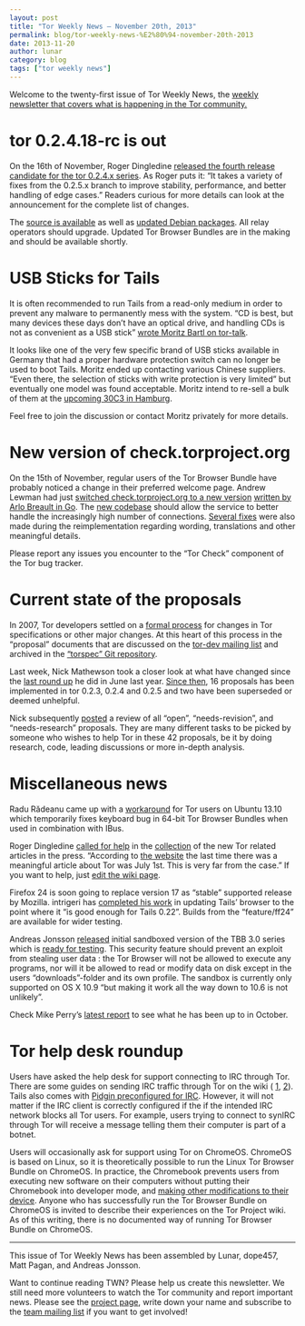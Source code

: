```yaml
---
layout: post
title: "Tor Weekly News — November 20th, 2013"
permalink: blog/tor-weekly-news-%E2%80%94-november-20th-2013
date: 2013-11-20
author: lunar
category: blog
tags: ["tor weekly news"]
---
```


Welcome to the twenty-first issue of Tor Weekly News, the [weekly newsletter that covers what is happening in the Tor community.](https://lists.torproject.org/cgi-bin/mailman/listinfo/tor-news/)

# tor 0.2.4.18-rc is out

On the 16th of November, Roger Dingledine [released the fourth release candidate for the tor 0.2.4.x series](https://lists.torproject.org/pipermail/tor-talk/2013-November/031110.html). As Roger puts it: “It takes a variety of fixes from the 0.2.5.x branch to improve stability, performance, and better handling of edge cases.” Readers curious for more details can look at the announcement for the complete list of changes.

The [source is available](https://www.torproject.org/dist/) as well as [updated Debian packages](https://www.torproject.org/docs/debian.html#development). All relay operators should upgrade. Updated Tor Browser Bundles are in the making and should be available shortly.

# USB Sticks for Tails

It is often recommended to run Tails from a read-only medium in order to prevent any malware to permanently mess with the system. “CD is best, but many devices these days don’t have an optical drive, and handling CDs is not as convenient as a USB stick” [wrote Moritz Bartl on tor-talk](https://lists.torproject.org/pipermail/tor-talk/2013-November/031092.html).

It looks like one of the very few specific brand of USB sticks available in Germany that had a proper hardware protection switch can no longer be used to boot Tails. Moritz ended up contacting various Chinese suppliers. “Even there, the selection of sticks with write protection is very limited” but eventually one model was found acceptable. Moritz intend to re-sell a bulk of them at the [upcoming 30C3 in Hamburg](https://events.ccc.de/congress/2013/).

Feel free to join the discussion or contact Moritz privately for more details.

# New version of check.torproject.org

On the 15th of November, regular users of the Tor Browser Bundle have probably noticed a change in their preferred welcome page. Andrew Lewman had just [switched check.torproject.org to a new version](https://lists.torproject.org/pipermail/tor-talk/2013-November/031126.html) [written by Arlo Breault in Go](https://bugs.torproject.org/9529). The [new codebase](https://gitweb.torproject.org/check.git) should allow the service to better handle the increasingly high number of connections. [Several fixes](https://trac.torproject.org/projects/tor/query?status=closed&changetime=2013-11-15..&component=Tor+Check) were also made during the reimplementation regarding wording, translations and other meaningful details.

Please report any issues you encounter to the “Tor Check” component of the Tor bug tracker.

# Current state of the proposals

In 2007, Tor developers settled on a [formal process](https://gitweb.torproject.org/torspec.git/blob/HEAD:/proposals/001-process.txt) for changes in Tor specifications or other major changes. At this heart of this process in the “proposal” documents that are discussed on the [tor-dev mailing list](https://lists.torproject.org/cgi-bin/mailman/listinfo/tor-dev) and archived in the [“torspec” Git repository](https://gitweb.torproject.org/torspec.git/tree/HEAD:/proposals).

Last week, Nick Mathewson took a closer look at what have changed since the [last round up](https://lists.torproject.org/pipermail/tor-dev/2012-June/003641.html) he did in June last year. [Since then](https://lists.torproject.org/pipermail/tor-dev/2013-November/005797.html), 16 proposals has been implemented in tor 0.2.3, 0.2.4 and 0.2.5 and two have been superseded or deemed unhelpful.

Nick subsequently [posted](https://lists.torproject.org/pipermail/tor-dev/2013-November/005798.html) a review of all “open”, “needs-revision”, and “needs-research” proposals. They are many different tasks to be picked by someone who wishes to help Tor in these 42 proposals, be it by doing research, code, leading discussions or more in-depth analysis.

# Miscellaneous news

Radu Rădeanu came up with a [workaround](https://bugs.torproject.org/9353#comment:38) for Tor users on Ubuntu 13.10 which temporarily fixes keyboard bug in 64-bit Tor Browser Bundles when used in combination with IBus.

Roger Dingledine [called for help](https://lists.torproject.org/pipermail/tor-talk/2013-November/031134.html) in the [collection](https://bugs.torproject.org/10182) of the new Tor related articles in the press. “According to [the website](https://www.torproject.org/press/press) the last time there was a meaningful article about Tor was July 1st. This is very far from the case.” If you want to help, just [edit the wiki page](https://trac.torproject.org/projects/tor/wiki/TorArticles).

Firefox 24 is soon going to replace version 17 as “stable” supported release by Mozilla. intrigeri has [completed his work](https://mailman.boum.org/pipermail/tails-dev/2013-November/004165.html) in updating Tails’ browser to the point where it “is good enough for Tails 0.22”. Builds from the “feature/ff24” are available for wider testing.

Andreas Jonsson [released](https://lists.torproject.org/pipermail/tor-talk/2013-November/031111.html) initial sandboxed version of the TBB 3.0 series which is [ready for testing](https://github.com/trams242/tor-browser-bundle). This security feature should prevent an exploit from stealing user data : the Tor Browser will not be allowed to execute any programs, nor will it be allowed to read or modify data on disk except in the users “downloads”-folder and its own profile. The sandbox is currently only supported on OS X 10.9 “but making it work all the way down to 10.6 is not unlikely”.

Check Mike Perry’s [latest report](https://lists.torproject.org/pipermail/tor-reports/2013-November/000384.html) to see what he has been up to in October.

# Tor help desk roundup

Users have asked the help desk for support connecting to IRC through Tor. There are some guides on sending IRC traffic through Tor on the wiki ( [1](https://trac.torproject.org/projects/tor/wiki/doc/TorifyHOWTO/InstantMessaging), [2](https://trac.torproject.org/projects/tor/wiki/doc/TorifyHOWTO/IrcSilc)). Tails also comes with [Pidgin preconfigured for IRC](https://tails.boum.org/doc/anonymous_internet/pidgin/). However, it will not matter if the IRC client is correctly configured if the if the intended IRC network blocks all Tor users. For example, users trying to connect to synIRC through Tor will receive a message telling them their computer is part of a botnet.

Users will occasionally ask for support using Tor on ChromeOS. ChromeOS is based on Linux, so it is theoretically possible to run the Linux Tor Browser Bundle on ChromeOS. In practice, the Chromebook prevents users from executing new software on their computers without putting their Chromebook into developer mode, and [making other modifications to their device](http://www.chromium.org/chromium-os/chromiumos-design-docs/security-overview). Anyone who has successfully run the Tor Browser Bundle on ChromeOS is invited to describe their experiences on the Tor Project wiki. As of this writing, there is no documented way of running Tor Browser Bundle on ChromeOS.

* * *

This issue of Tor Weekly News has been assembled by Lunar, dope457, Matt Pagan, and Andreas Jonsson.

Want to continue reading TWN? Please help us create this newsletter. We still need more volunteers to watch the Tor community and report important news. Please see the [project page](https://trac.torproject.org/projects/tor/wiki/TorWeeklyNews), write down your name and subscribe to the [team mailing list](https://lists.torproject.org/cgi-bin/mailman/listinfo/news-team) if you want to get involved!

